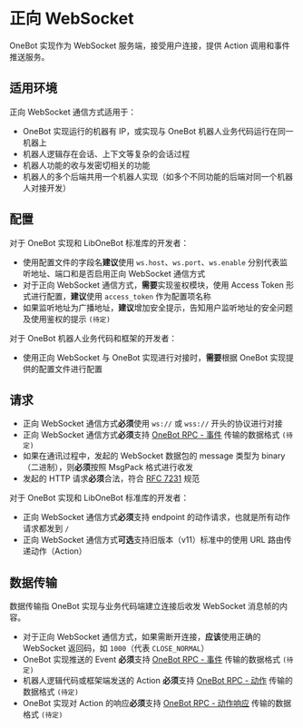 # 正向 WebSocket

OneBot 实现作为 WebSocket 服务端，接受用户连接，提供 Action 调用和事件推送服务。

## 适用环境

正向 WebSocket 通信方式适用于：

- OneBot 实现运行的机器有 IP，或实现与 OneBot 机器人业务代码运行在同一机器上
- 机器人逻辑存在会话、上下文等复杂的会话过程
- 机器人功能的收与发密切相关的功能
- 机器人的多个后端共用一个机器人实现（如多个不同功能的后端对同一个机器人对接开发）

## 配置

对于 OneBot 实现和 LibOneBot 标准库的开发者：

- 使用配置文件的字段名**建议**使用 `ws.host`、`ws.port`、`ws.enable` 分别代表监听地址、端口和是否启用正向 WebSocket 通信方式
- 对于正向 WebSocket 通信方式，**需要**实现鉴权模块，使用 Access Token 形式进行配置，**建议**使用 `access_token` 作为配置项名称
- 如果监听地址为广播地址，**建议**增加安全提示，告知用户监听地址的安全问题及使用鉴权的提示 `(待定)`

对于 OneBot 机器人业务代码和框架的开发者：

- 使用正向 WebSocket 与 OneBot 实现进行对接时，**需要**根据 OneBot 实现提供的配置文件进行配置

## 请求

- 正向 WebSocket 通信方式**必须**使用 `ws://` 或 `wss://` 开头的协议进行对接
- 正向 WebSocket 通信方式**必须**支持 [OneBot RPC - 事件](../../onebot-rpc/event) 传输的数据格式 `(待定)`
- 如果在通讯过程中，发起的 WebSocket 数据包的 message 类型为 binary（二进制），则**必须**按照 MsgPack 格式进行收发
- 发起的 HTTP 请求**必须**合法，符合 [RFC 7231](https://datatracker.ietf.org/doc/html/rfc7231) 规范

对于 OneBot 实现和 LibOneBot 标准库的开发者：

- 正向 WebSocket 通信方式**必须**支持 endpoint 的动作请求，也就是所有动作请求都发到 `/`
- 正向 WebSocket 通信方式**可选**支持旧版本（v11）标准中的使用 URL 路由传递动作（Action）

## 数据传输

数据传输指 OneBot 实现与业务代码端建立连接后收发 WebSocket 消息帧的内容。

- 对于正向 WebSocket 通信方式，如果需断开连接，**应该**使用正确的 WebSocket 返回码，如 `1000`（代表 `CLOSE_NORMAL`）
- OneBot 实现推送的 Event **必须**支持 [OneBot RPC - 事件](../../onebot-rpc/event) 传输的数据格式 `(待定)`
- 机器人逻辑代码或框架端发送的 Action **必须**支持 [OneBot RPC - 动作](../../onebot-rpc/action) 传输的数据格式 `(待定)`
- OneBot 实现对 Action 的响应**必须**支持 [OneBot RPC - 动作响应](../../onebot-rpc/action-response) 传输的数据格式 `(待定)`

